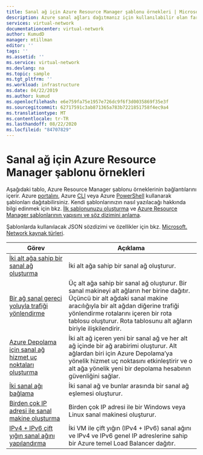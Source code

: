 ```yaml
---
title: Sanal ağ için Azure Resource Manager şablonu örnekleri | Microsoft Docs
description: Azure sanal ağları dağıtmanız için kullanılabilir olan farklı Azure Resource Manager şablonları hakkında bilgi edinin.
services: virtual-network
documentationcenter: virtual-network
author: KumudD
manager: mtillman
editor: ''
tags: ''
ms.assetid: ''
ms.service: virtual-network
ms.devlang: na
ms.topic: sample
ms.tgt_pltfrm: ''
ms.workload: infrastructure
ms.date: 04/22/2019
ms.author: kumud
ms.openlocfilehash: e6e759fa75e1957e726dc9f6f3d0035869f35e3f
ms.sourcegitcommit: 62717591c3ab871365a783b7221851758f4ec9a4
ms.translationtype: MT
ms.contentlocale: tr-TR
ms.lasthandoff: 08/22/2020
ms.locfileid: "84707829"
---
```

# <a name="azure-resource-manager-template-samples-for-virtual-network"></a>Sanal ağ için Azure Resource Manager şablonu örnekleri

Aşağıdaki tablo, Azure Resource Manager şablonu örneklerinin bağlantılarını içerir. Azure [portalını](../azure-resource-manager/templates/deploy-portal.md?toc=%2fazure%2fvirtual-network%2ftoc.json), Azure [CLI](../azure-resource-manager/templates/deploy-cli.md?toc=%2fazure%2fvirtual-network%2ftoc.json) veya Azure [PowerShell](../azure-resource-manager/templates/deploy-powershell.md?toc=%2fazure%2fvirtual-network%2ftoc.json) kullanarak şablonları dağıtabilirsiniz. Kendi şablonlarınızın nasıl yazılacağı hakkında bilgi edinmek için bkz. [İlk şablonunuzu oluşturma](../azure-resource-manager/resource-manager-create-first-template.md?toc=%2fazure%2fvirtual-network%2ftoc.json) ve [Azure Resource Manager şablonlarının yapısını ve söz dizimini anlama](../azure-resource-manager/templates/template-syntax.md?toc=%2fazure%2fvirtual-network%2ftoc.json).

Şablonlarda kullanılacak JSON sözdizimi ve özellikler için bkz. [Microsoft. Network kaynak türleri](/azure/templates/microsoft.network/allversions).


| Görev | Açıklama |
|----|----|
|[İki alt ağa sahip bir sanal ağ oluşturma](https://github.com/Azure/azure-quickstart-templates/tree/master/101-vnet-two-subnets)| İki alt ağa sahip bir sanal ağ oluşturur.|
|[Bir ağ sanal gereci yoluyla trafiği yönlendirme](https://github.com/Azure/azure-quickstart-templates/tree/master/201-userdefined-routes-appliance)| Üç alt ağa sahip bir sanal ağ oluşturur. Bir sanal makineyi alt ağların her birine dağıtır. Üçüncü bir alt ağdaki sanal makine aracılığıyla bir alt ağdan diğerine trafiği yönlendirme rotalarını içeren bir rota tablosu oluşturur. Rota tablosunu alt ağların biriyle ilişkilendirir.|
|[Azure Depolama için sanal ağ hizmet uç noktaları oluşturma](https://github.com/Azure/azure-quickstart-templates/tree/master/201-vnet-2subnets-service-endpoints-storage-integration)|İki alt ağ içeren yeni bir sanal ağ ve her alt ağ içinde bir ağ arabirimi oluşturur. Alt ağlardan biri için Azure Depolama’ya yönelik hizmet uç noktasını etkinleştirir ve o alt ağa yönelik yeni bir depolama hesabının güvenliğini sağlar.|
|[İki sanal ağı bağlama](https://github.com/Azure/azure-quickstart-templates/tree/master/201-vnet-to-vnet-peering)| İki sanal ağ ve bunlar arasında bir sanal ağ eşlemesi oluşturur.|
|[Birden çok IP adresi ile sanal makine oluşturma](https://github.com/Azure/azure-quickstart-templates/tree/master/101-vm-multiple-ipconfig)| Birden çok IP adresi ile bir Windows veya Linux sanal makinesi oluşturur.|
|[IPv4 + IPv6 çift yığın sanal ağını yapılandırma](https://github.com/Azure/azure-quickstart-templates/tree/master/ipv6-in-vnet)|İki VM ile çift yığın (IPv4 + IPv6) sanal ağını ve IPv4 ve IPv6 genel IP adreslerine sahip bir Azure temel Load Balancer dağıtır. |
